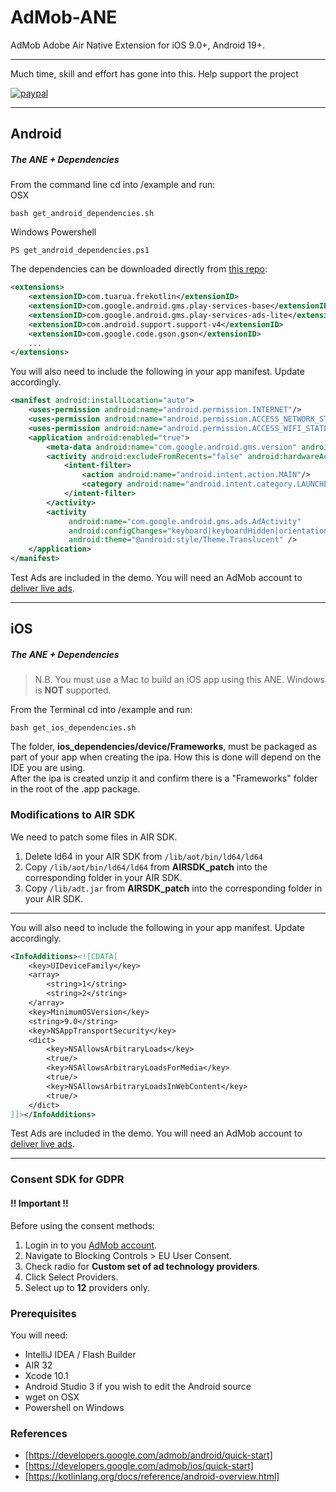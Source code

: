 # AdMob-ANE

AdMob Adobe Air Native Extension for iOS 9.0+, Android 19+.


-------------

Much time, skill and effort has gone into this. Help support the project

[![paypal](https://www.paypalobjects.com/en_US/i/btn/btn_donateCC_LG.gif)](https://www.paypal.com/cgi-bin/webscr?cmd=_s-xclick&hosted_button_id=5UR2T52J633RC)

-------------

## Android
 
##### The ANE + Dependencies
 
From the command line cd into /example and run:   
OSX
 
```shell
bash get_android_dependencies.sh
```
Windows Powershell

```shell
PS get_android_dependencies.ps1
```

The dependencies can be downloaded directly from [this repo](https://github.com/tuarua/Android-ANE-Dependancies/tree/master/anes):  

```xml
<extensions>
    <extensionID>com.tuarua.frekotlin</extensionID>
    <extensionID>com.google.android.gms.play-services-base</extensionID>
    <extensionID>com.google.android.gms.play-services-ads-lite</extensionID>
    <extensionID>com.android.support.support-v4</extensionID>
    <extensionID>com.google.code.gson.gson</extensionID>
    ...
</extensions>
```

You will also need to include the following in your app manifest. Update accordingly.

```xml
<manifest android:installLocation="auto">
    <uses-permission android:name="android.permission.INTERNET"/>
    <uses-permission android:name="android.permission.ACCESS_NETWORK_STATE"/>
    <uses-permission android:name="android.permission.ACCESS_WIFI_STATE"/>
    <application android:enabled="true">
        <meta-data android:name="com.google.android.gms.version" android:value="@integer/google_play_services_version" />
        <activity android:excludeFromRecents="false" android:hardwareAccelerated="true">
            <intent-filter>
                <action android:name="android.intent.action.MAIN"/>
                <category android:name="android.intent.category.LAUNCHER"/>
            </intent-filter>
        </activity>
        <activity
             android:name="com.google.android.gms.ads.AdActivity"
             android:configChanges="keyboard|keyboardHidden|orientation|screenLayout|uiMode|screenSize|smallestScreenSize"
             android:theme="@android:style/Theme.Translucent" />
    </application>
</manifest>
```

Test Ads are included in the demo.
You will need an AdMob account to [deliver live ads](https://support.google.com/admob/answer/7356219).   

-------------

## iOS

##### The ANE + Dependencies

>N.B. You must use a Mac to build an iOS app using this ANE. Windows is **NOT** supported.

From the  Terminal cd into /example and run:

```shell
bash get_ios_dependencies.sh
```

The folder, **ios_dependencies/device/Frameworks**, must be packaged as part of your app when creating the ipa. How this is done will depend on the IDE you are using.   
After the ipa is created unzip it and confirm there is a "Frameworks" folder in the root of the .app package.

### Modifications to AIR SDK

We need to patch some files in AIR SDK. 

1. Delete ld64 in your AIR SDK from `/lib/aot/bin/ld64/ld64`
2. Copy `/lib/aot/bin/ld64/ld64` from **AIRSDK_patch** into the corresponding folder in your AIR SDK.
3. Copy `/lib/adt.jar` from **AIRSDK_patch** into the corresponding folder in your AIR SDK.

-------------

You will also need to include the following in your app manifest. Update accordingly.

```xml
<InfoAdditions><![CDATA[
    <key>UIDeviceFamily</key>
    <array>
        <string>1</string>
        <string>2</string>
    </array>
    <key>MinimumOSVersion</key>
    <string>9.0</string>
    <key>NSAppTransportSecurity</key>
    <dict>
        <key>NSAllowsArbitraryLoads</key>
        <true/>
        <key>NSAllowsArbitraryLoadsForMedia</key>
        <true/>
        <key>NSAllowsArbitraryLoadsInWebContent</key>
        <true/>
    </dict>
]]></InfoAdditions>
```  

Test Ads are included in the demo.
You will need an AdMob account to [deliver live ads](https://support.google.com/admob/answer/7356219).

-------------

### Consent SDK for GDPR
#### !! Important !!
Before using the consent methods:

1. Login in to you [AdMob account](https://apps.admob.com).
2. Navigate to Blocking Controls > EU User Consent.
3. Check radio for **Custom set of ad technology providers**.
4. Click Select Providers.
5. Select up to **12** providers only.

### Prerequisites

You will need:

- IntelliJ IDEA / Flash Builder
- AIR 32
- Xcode 10.1
- Android Studio 3 if you wish to edit the Android source
- wget on OSX
- Powershell on Windows


### References
* [https://developers.google.com/admob/android/quick-start]
* [https://developers.google.com/admob/ios/quick-start]
* [https://kotlinlang.org/docs/reference/android-overview.html] 
